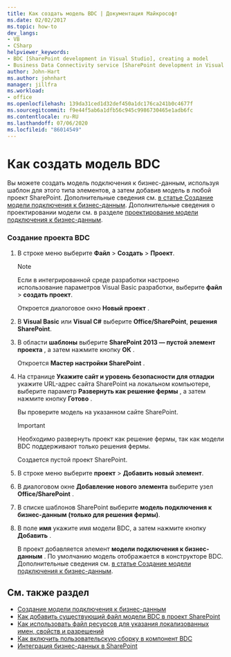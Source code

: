 ```yaml
---
title: Как создать модель BDC | Документация Майкрософт
ms.date: 02/02/2017
ms.topic: how-to
dev_langs:
- VB
- CSharp
helpviewer_keywords:
- BDC [SharePoint development in Visual Studio], creating a model
- Business Data Connectivity service [SharePoint development in Visual Studio], creating a model
author: John-Hart
ms.author: johnhart
manager: jillfra
ms.workload:
- office
ms.openlocfilehash: 139da31ced1d32def450a1dc176ca241b0c4677f
ms.sourcegitcommit: f9e44f5ab6a1dfb56c945c9986730465e1adb6fc
ms.contentlocale: ru-RU
ms.lasthandoff: 07/06/2020
ms.locfileid: "86014549"
---
```

# <a name="how-to-create-a-bdc-model"></a>Как создать модель BDC
  Вы можете создать модель подключения к бизнес-данным, используя шаблон для этого типа элементов, а затем добавив модель в любой проект SharePoint. Дополнительные сведения см. [в статье Создание модели подключения к бизнес-данным](../sharepoint/creating-a-business-data-connectivity-model.md). Дополнительные сведения о проектировании модели см. в разделе [проектирование модели подключения к бизнес-данным](../sharepoint/designing-a-business-data-connectivity-model.md).

### <a name="to-create-a-bdc-project"></a>Создание проекта BDC

1. В строке меню выберите **Файл** > **Создать** > **Проект**.

    > [!NOTE]
    > Если в интегрированной среде разработки настроено использование параметров Visual Basic разработки, выберите **файл**  >  **создать проект**.

     Откроется диалоговое окно **Новый проект** .

2. В **Visual Basic** или **Visual C#** выберите **Office/SharePoint**, **решения SharePoint**.

3. В области **шаблоны** выберите **SharePoint 2013 — пустой элемент проекта** , а затем нажмите кнопку **ОК** .

     Откроется **Мастер настройки SharePoint** .

4. На странице **Укажите сайт и уровень безопасности для отладки** укажите URL-адрес сайта SharePoint на локальном компьютере, выберите параметр **Развернуть как решение фермы** , а затем нажмите кнопку **Готово** .

     Вы проверите модель на указанном сайте SharePoint.

    > [!IMPORTANT]
    > Необходимо развернуть проект как решение фермы, так как модели BDC поддерживают только решения фермы.

     Создается пустой проект SharePoint.

5. В строке меню выберите **проект**  >  **Добавить новый элемент**.

6. В диалоговом окне **Добавление нового элемента** выберите узел **Office/SharePoint** .

7. В списке шаблонов SharePoint выберите **модель подключения к бизнес-данным (только для решения фермы)**.

8. В поле **имя** укажите имя модели BDC, а затем нажмите кнопку **Добавить** .

     В проект добавляется элемент **модели подключения к бизнес-данным** . По умолчанию модель отображается в конструкторе BDC. Дополнительные сведения см. [в статье Создание модели подключения к бизнес-данным](../sharepoint/creating-a-business-data-connectivity-model.md).

## <a name="see-also"></a>См. также раздел
- [Создание модели подключения к бизнес-данным](../sharepoint/creating-a-business-data-connectivity-model.md)
- [Как добавить существующий файл модели BDC в проект SharePoint](../sharepoint/how-to-add-an-existing-bdc-model-file-to-a-sharepoint-project.md)
- [Как использовать файл ресурсов для указания локализованных имен, свойств и разрешений](../sharepoint/how-to-use-a-resource-file-to-specify-localized-names-properties-and-permissions.md)
- [Как включить пользовательскую сборку в компонент BDC](../sharepoint/how-to-include-a-custom-assembly-in-a-bdc-feature.md)
- [Интеграция бизнес-данных в SharePoint](../sharepoint/integrating-business-data-into-sharepoint.md)
